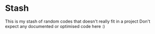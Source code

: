 # Stash
This is my stash of random codes that doesn't really fit in a project
Don't expect any documented or optimised code here :)
